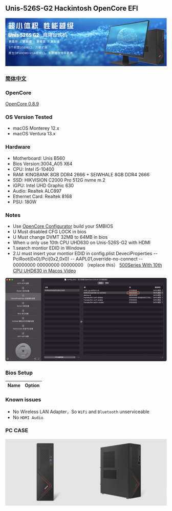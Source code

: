 ## Unis-526S-G2 Hackintosh OpenCore EFI

![image](ScreenShot/Unis-526S-G2.png)

### [简体中文](README.zh_CN.md)

### OpenCore

[OpenCore 0.8.9](https://github.com/acidanthera/OpenCorePkg)

### OS Version Tested

- macOS Monterey 12.x
- macOS Ventura  13.x 

### Hardware

- Motherboard: Unis B560
- Bios Version:3004_A05 X64
- CPU: Intel i5-10400
- RAM: KINGBANK 8GB DDR4 2666 + SEIWHALE 8GB DDR4 2666
- SSD: HIKVISION C2000 Pro 512G nvme m.2
- iGPU: Intel UHD Graphic 630
- Audio: Realtek ALC897
- Ethernet Card: Realtek 8168
- PSU: 180W 

### Notes
 - Use [OpenCore Configurator](https://mackie100projects.altervista.org/opencore-configurator/) build your SMBIOS
 - U Must disabled CFG LOCK in bios
 - U Must change DVMT 32MB to 64MB in bios
 - When u only use 10th CPU UHD630 on Unis-526S-G2 with HDMI
 - 1.search montior EDID in Windows
 - 2.U must insert your montior EDID in config.plist DeveciProperties -- PciRoot(0x0)/Pci(0x2,0x0) -- AAPL01,override-no-connect -- 00000000 00000000 00000000 （replace this）  [500Series With 10th CPU UHD630 in Macos Video](https://www.bilibili.com/video/BV1UW4y1J7J2/)

![image](ScreenShot/EDID.png)

### Bios Setup

| Name | Option |
| ----- | --- |


### Known issues

- No Wireless LAN Adapter，So `WiFi` and `Bluetooth` unserviceable
- No `HDMI Audio` 

### PC CASE
![image](ScreenShot/CASE.png)